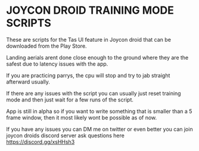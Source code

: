 # JOYCON DROID TRAINING MODE SCRIPTS

These are scripts for the Tas UI feature in Joycon droid that can be downloaded from the Play Store.

Landing aerials arent done close enough to the ground where they are the safest due to latency issues with the app.

If you are practicing parrys, the  cpu will stop and try to jab straight afterward usually.

If there are any issues with the script you can usually just reset training mode and then just wait for a few runs of the script.

App is still in alpha so if you want to write something that is smaller than a 5 frame window, then it most likely wont be possible as of now.

If you have any issues you can DM me on twitter or even better you can join joycon droids discord server ask questions here https://discord.gg/xsHHsh3

